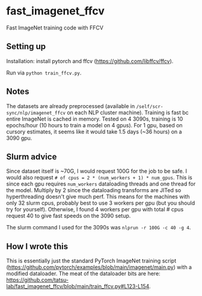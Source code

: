 # fast_imagenet_ffcv
Fast ImageNet training code with FFCV

## Setting up
Installation: install pytorch and ffcv (https://github.com/libffcv/ffcv).

Run via `python train_ffcv.py`.

## Notes
The datasets are already preprocessed (available in `/self/scr-sync/nlp/imagenet_ffcv` on each NLP cluster machine).
Training is fast bc entire ImageNet is cached in memory.
Tested on 4 3090s, training is 10 epochs/hour (10 hours to train a model on 4 gpus).
For 1 gpu, based on cursory estimates, it seems like it would take 1.5 days (~36 hours) on a 3090 gpu.

## Slurm advice
Since dataset itself is ~70G, I would request 100G for the job to be safe.
I would also request `# of cpus = 2 * (num_workers + 1) * num_gpus`.
This is since each gpu requires `num_workers` dataloading threads and one thread for the model. 
Multiply by 2 since the dataloading transforms are JITed so hyperthreading doesn't give much perf.
This means for the machines with only 32 slurm cpus, probably best to use 3 workers per gpu (but you should try for yourself).
Otherwise, I found 4 workers per gpu with total # cpus request 40 to give fast speeds on the 3090 setup.

The slurm command I used for the 3090s was `nlprun -r 100G -c 40 -g 4`.

## How I wrote this
This is essentially just the standard PyTorch ImageNet training script (https://github.com/pytorch/examples/blob/main/imagenet/main.py) with a modified dataloader. The meat of the dataloader bits are here: https://github.com/tatsu-lab/fast_imagenet_ffcv/blob/main/train_ffcv.py#L123-L154.
